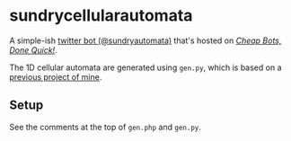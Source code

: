 # sundrycellularautomata

A simple-ish [twitter bot (@sundryautomata)](https://twitter.com/sundryautomata) that's hosted on [*Cheap Bots, Done Quick!*](https://cheapbotsdonequick.com/source/sundryautomata).

The 1D cellular automata are generated using `gen.py`, which is based on a [previous project of mine](https://github.com/doersino/cellular-automata-posters/).


## Setup

See the comments at the top of `gen.php` and `gen.py`.
